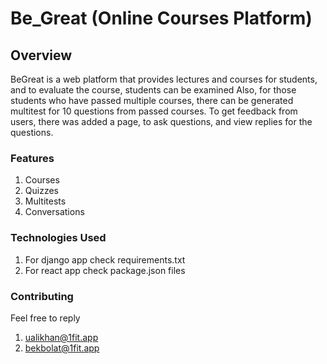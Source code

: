 # Be_Great (Online Courses Platform)

## Overview

BeGreat is a web platform that provides lectures and courses for students, and to evaluate the course, students can be examined
Also, for those students who have passed multiple courses, there can be generated multitest for 10 questions from passed courses.
To get feedback from users, there was added a page, to ask questions, and view replies for the questions.

### Features

1. Courses
2. Quizzes
3. Multitests
4. Conversations

### Technologies Used
1. For django app check requirements.txt
2. For react app check package.json files

### Contributing
Feel free to reply
1. ualikhan@1fit.app
2. bekbolat@1fit.app
